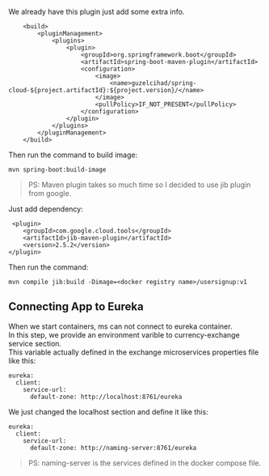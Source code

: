 We already have this plugin just add some extra info.    

```     
    <build>
        <pluginManagement>
            <plugins>
                <plugin>
                    <groupId>org.springframework.boot</groupId>
                    <artifactId>spring-boot-maven-plugin</artifactId>
                    <configuration>
                        <image>
                            <name>guzelcihad/spring-cloud-${project.artifactId}:${project.version}/</name>
                        </image>
                        <pullPolicy>IF_NOT_PRESENT</pullPolicy>
                    </configuration>
                </plugin>
            </plugins>
        </pluginManagement>
    </build>
``` 

Then run the command to build image:
``` 
mvn spring-boot:build-image
``` 

> PS: Maven plugin takes so much time so I decided to use jib plugin from google.

Just add dependency:
``` 
 <plugin>
    <groupId>com.google.cloud.tools</groupId>
    <artifactId>jib-maven-plugin</artifactId>
    <version>2.5.2</version>
</plugin>
``` 
Then run the command:
``` 
mvn compile jib:build -Dimage=<docker registry name>/usersignup:v1
``` 

## Connecting App to Eureka
When we start containers, ms can not connect to eureka container.<br>
In this step, we provide an environment varible to currency-exchange service section.<br>
This variable actually defined in the exchange microservices properties file like this:
``` 
eureka:
  client:
    service-url:
      default-zone: http://localhost:8761/eureka
``` 
We just changed the localhost section and define it like this:
```
eureka:
  client:
    service-url:
      default-zone: http://naming-server:8761/eureka 
``` 

> PS: naming-server is the services defined in the docker compose file. 